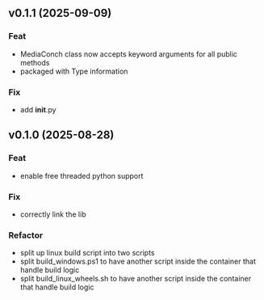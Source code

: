 ## v0.1.1 (2025-09-09)

### Feat

- MediaConch class now accepts keyword arguments for all public methods
- packaged with Type information

### Fix

- add __init__.py

## v0.1.0 (2025-08-28)

### Feat

- enable free threaded python support

### Fix

- correctly link the lib

### Refactor

- split up linux build script into two scripts
- split build_windows.ps1 to have another script inside the container that handle build logic
- split build_linux_wheels.sh to have another script inside the container that handle build logic
